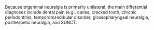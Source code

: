Because trigeminal neuralgia is primarily unilateral, the main differential diagnoses include dental pain (e.g., caries, cracked tooth, chronic periodontitis), temporomandibular disorder, glossopharyngeal neuralgia, postherpetic neuralgia, and SUNCT.